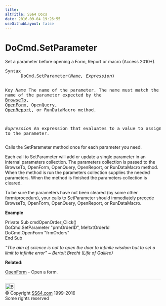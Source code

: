 ```yaml
---
title:
altTitle: SS64 Docs
date: 2016-09-04 19:26:55
useGithubLayout: false
---
```

<!-- #BeginLibraryItem "/Library/head_access.lbi" --><!-- #EndLibraryItem --><h1>DoCmd.SetParameter</h1>
<p> Set a parameter before opening a Form, Report or macro (Access 2010+).</p>
<pre>Syntax
      DoCmd.SetParameter(<i>Name, Expression</i>)

Key
   <i>Name</i>       The name of the parameter.
              The name must match the name of the parameter
              expected by the <a href="browseto.html">BrowseTo</a>, <a href="openform.html">OpenForm</a>, OpenQuery,
              <a href="openreport.html">OpenReport</a>, or RunDataMacro method.

   <i>Expression</i> An expression that evaluates to a value to
              assign to the parameter.</pre>
<p>Calls  the SetParameter method once for each parameter you need.</p>
<p>Each call to SetParameter will add or update a single parameter in an internal parameters collection. The parameters collection is passed to the BrowseTo, OpenForm, OpenQuery, OpenReport, or RunDataMacro method. When the method is run the parameters collection supplies the needed parameters. When the method is finished the parameters collection is cleared.</p>
<p>To be sure the  parameters have not been cleared (by some other form/procedure), your calls to SetParameter should immediately precede BrowseTo, OpenForm, OpenQuery, OpenReport, or RunDataMacro.</p>
<p><b>Example</b></p>
<p class="code">Private Sub cmdOpenOrder_Click() <br>
DoCmd.SetParameter "prmOrderID", Me!txtOrderId <br>
DoCmd.OpenForm "frmOrders"<br>
End Sub </p>
<p class="quote"><i>“The aim of science is not to open the door to infinite wisdom but to set a limit to infinite error” ~ Bertolt Brecht (Life of Galileo)</i></p>
<p><b>Related:</b></p>
<p><a href="openform.html">OpenForm</a> - Open a form.</p><!-- #BeginLibraryItem "/Library/foot_access.lbi" --><p>
<!-- access -->

<hr>
<div id="bl" class="footer"><a href="setparameter.html#"><img src="../images/top.png" width="30" height="22" alt="Back to the Top"></a></div>
<div id="br" class="footer, tagline">© Copyright <a href="../index.html">SS64.com</a> 1999-2016<br>
Some rights reserved</div><!-- #EndLibraryItem -->

